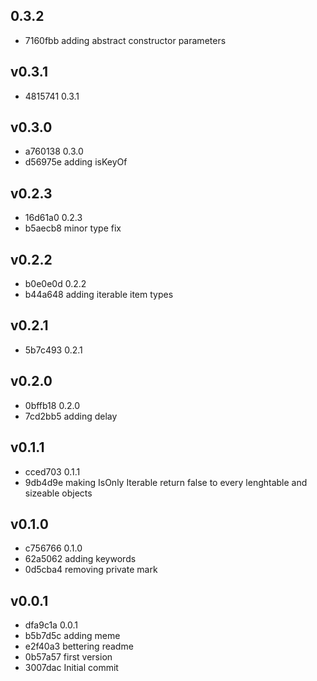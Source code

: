 
## 0.3.2
* 7160fbb adding abstract constructor parameters
## v0.3.1
* 4815741 0.3.1
## v0.3.0
* a760138 0.3.0
* d56975e adding isKeyOf
## v0.2.3
* 16d61a0 0.2.3
* b5aecb8 minor type fix
## v0.2.2
* b0e0e0d 0.2.2
* b44a648 adding iterable item types
## v0.2.1
* 5b7c493 0.2.1
## v0.2.0
* 0bffb18 0.2.0
* 7cd2bb5 adding delay
## v0.1.1
* cced703 0.1.1
* 9db4d9e making IsOnly Iterable return false to every lenghtable and sizeable objects
## v0.1.0
* c756766 0.1.0
* 62a5062 adding keywords
* 0d5cba4 removing private mark
## v0.0.1
* dfa9c1a 0.0.1
* b5b7d5c adding meme
* e2f40a3 bettering readme
* 0b57a57 first version
* 3007dac Initial commit
